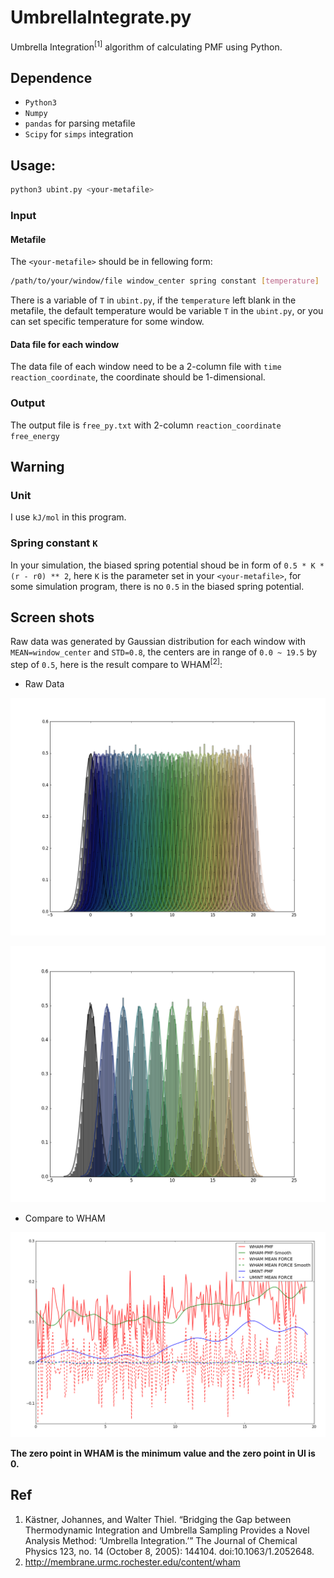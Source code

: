 # UmbrellaIntegrate.py
Umbrella Integration<sup>[1]</sup> algorithm of calculating PMF using Python.

## Dependence

* `Python3`
* `Numpy`
* `pandas` for parsing metafile
* `Scipy` for `simps` integration


## Usage:

```bash
python3 ubint.py <your-metafile>
```

### Input

#### Metafile

The `<your-metafile>` should be in fellowing form:

```bash
/path/to/your/window/file window_center spring constant [temperature]
```

There is a variable of `T` in `ubint.py`, if the `temperature` left blank in the metafile, the default temperature would be variable `T` in the `ubint.py`, or you can set specific temperature for some window.

#### Data file for each window

The data file of each window need to be a 2-column file with `time reaction_coordinate`, the coordinate should be 1-dimensional.

### Output

The output file is `free_py.txt` with 2-column `reaction_coordinate free_energy`

## Warning

### Unit

I use `kJ/mol` in this program.

### Spring constant `K`

In your simulation, the biased spring potential shoud be in form of `0.5 * K * (r - r0) ** 2`, here `K` is the parameter set in your `<your-metafile>`, for some simulation program, there is no `0.5` in the biased spring potential.

## Screen shots

Raw data was generated by Gaussian distribution for each window with `MEAN=window_center` and `STD=0.8`, the centers are in range of `0.0 ~ 19.5` by step of `0.5`, here is the result compare to WHAM<sup>[2]</sup>:

* Raw Data

![Raw Raw](https://raw.githubusercontent.com/Shirui816/UmbrellaIntegrate.py/master/ScreenShot/DataDetail.png)

![Raw IL](https://raw.githubusercontent.com/Shirui816/UmbrellaIntegrate.py/master/ScreenShot/Data.png)

* Compare to WHAM

![CMP CMP](https://raw.githubusercontent.com/Shirui816/UmbrellaIntegrate.py/master/ScreenShot/PMF_UI_WHAM.png)

**The zero point in WHAM is the minimum value and the zero point in UI is 0.**

## Ref

1. Kästner, Johannes, and Walter Thiel. “Bridging the Gap between Thermodynamic Integration and Umbrella Sampling Provides a Novel Analysis Method: ‘Umbrella Integration.’” The Journal of Chemical Physics 123, no. 14 (October 8, 2005): 144104. doi:10.1063/1.2052648.
2. http://membrane.urmc.rochester.edu/content/wham
